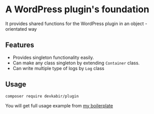 # A WordPress plugin's foundation
It provides shared functions for the WordPress plugin in an object - orientated way

## Features
- Provides singleton functionality easily.
- Can make any class singleton by extending `Container` class.
- Can write multiple type of logs by `Log` class
## Usage
```shell
composer require devkabir/plugin
```

You will get full usage example from [my boilerplate](https://github.com/devkabir/wordpress-plugin)
